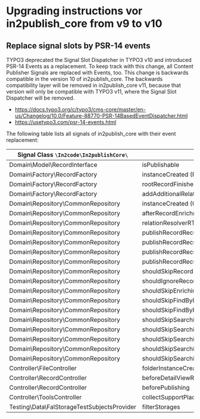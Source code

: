# Upgrading instructions vor in2publish_core from v9 to v10

## Replace signal slots by PSR-14 events

TYPO3 deprecated the Signal Slot Dispatcher in TYPO3 v10 and introduced PSR-14 Events as a replacement. To keep track
with this change, all Content Publisher Signals are replaced with Events, too. This change is backwards compatible in
the version 10 of in2publish_core. The backwards compatibility layer will be removed in in2publish_core v11, because
that version will only be compatible with TYPO3 v11, where the Signal Slot Dispatcher will be removed.

* https://docs.typo3.org/c/typo3/cms-core/master/en-us/Changelog/10.0/Feature-88770-PSR-14BasedEventDispatcher.html
* https://usetypo3.com/psr-14-events.html

The following table lists all signals of in2publish_core with their event replacement:

| Signal Class `\In2code\In2publishCore\`     | Signal Name                                            | Event
|---------------------------------------------| -------------------------------------------------------|---
| Domain\Model\RecordInterface                | isPublishable                                          | [VoteIfRecordIsPublishable](../Events/VoteIfRecordIsPublishable.md)
| Domain\Factory\RecordFactory                | instanceCreated (RecordFactory)                        | [RecordInstanceWasInstantiated](../Events/RecordInstanceWasInstantiated.md)
| Domain\Factory\RecordFactory                | rootRecordFinished                                     | [RootRecordCreationWasFinished](../Events/RootRecordCreationWasFinished.md)
| Domain\Factory\RecordFactory                | addAdditionalRelatedRecords                            | [AllRelatedRecordsWereAddedToOneRecord](../Events/AllRelatedRecordsWereAddedToOneRecord.md)
| Domain\Repository\CommonRepository          | instanceCreated (CommonRepository)                     | [CommonRepositoryWasInstantiated](../Events/CommonRepositoryWasInstantiated.md)
| Domain\Repository\CommonRepository          | afterRecordEnrichment (deprecated!)                    | [RecordWasEnriched](../Events/RecordWasEnriched.md)
| Domain\Repository\CommonRepository          | relationResolverRTE                                    | [RelatedRecordsByRteWereFetched](../Events/RelatedRecordsByRteWereFetched.md)
| Domain\Repository\CommonRepository          | publishRecordRecursiveBegin                            | [RecursiveRecordPublishingBegan](../Events/RecursiveRecordPublishingBegan.md)
| Domain\Repository\CommonRepository          | publishRecordRecursiveEnd                              | [RecursiveRecordPublishingEnded](../Events/RecursiveRecordPublishingEnded.md)
| Domain\Repository\CommonRepository          | publishRecordRecursiveBeforePublishing                 | [PublishingOfOneRecordBegan](../Events/PublishingOfOneRecordBegan.md)
| Domain\Repository\CommonRepository          | publishRecordRecursiveAfterPublishing                  | [PublishingOfOneRecordEnded](../Events/PublishingOfOneRecordEnded.md)
| Domain\Repository\CommonRepository          | shouldSkipRecord                                       | [VoteIfRecordShouldBeSkipped](../Events/VoteIfRecordShouldBeSkipped.md)
| Domain\Repository\CommonRepository          | shouldIgnoreRecord                                     | [VoteIfRecordShouldBeIgnored](../Events/VoteIfRecordShouldBeIgnored.md)
| Domain\Repository\CommonRepository          | shouldSkipEnrichingPageRecord                          | [VoteIfPageRecordEnrichingShouldBeSkipped](../Events/VoteIfPageRecordEnrichingShouldBeSkipped.md)
| Domain\Repository\CommonRepository          | shouldSkipFindByIdentifier                             | [VoteIfFindingByIdentifierShouldBeSkipped](../Events/VoteIfFindingByIdentifierShouldBeSkipped.md)
| Domain\Repository\CommonRepository          | shouldSkipFindByProperty                               | [VoteIfFindingByPropertyShouldBeSkipped](../Events/VoteIfFindingByPropertyShouldBeSkipped.md)
| Domain\Repository\CommonRepository          | shouldSkipSearchingForRelatedRecordByTable             | [VoteIfSearchingForRelatedRecordsByTableShouldBeSkipped](../Events/VoteIfSearchingForRelatedRecordsByTableShouldBeSkipped.md)
| Domain\Repository\CommonRepository          | shouldSkipSearchingForRelatedRecords                   | [VoteIfSearchingForRelatedRecordsShouldBeSkipped](../Events/VoteIfSearchingForRelatedRecordsShouldBeSkipped.md)
| Domain\Repository\CommonRepository          | shouldSkipSearchingForRelatedRecordsByFlexForm         | [VoteIfSearchingForRelatedRecordsByFlexFormShouldBeSkipped](../Events/VoteIfSearchingForRelatedRecordsByFlexFormShouldBeSkipped.md)
| Domain\Repository\CommonRepository          | shouldSkipSearchingForRelatedRecordsByFlexFormProperty | [VoteIfSearchingForRelatedRecordsByFlexFormPropertyShouldBeSkipped](../Events/VoteIfSearchingForRelatedRecordsByFlexFormPropertyShouldBeSkipped.md)
| Domain\Repository\CommonRepository          | shouldSkipSearchingForRelatedRecordsByProperty         | [VoteIfSearchingForRelatedRecordsByPropertyShouldBeSkipped](../Events/VoteIfSearchingForRelatedRecordsByPropertyShouldBeSkipped.md)
| Controller\FileController                   | folderInstanceCreated                                  | [FolderInstanceWasCreated](../Events/FolderInstanceWasCreated.md)
| Controller\RecordController                 | beforeDetailViewRender                                 | [RecordWasCreatedForDetailAction](../Events/RecordWasCreatedForDetailAction.md)
| Controller\RecordController                 | beforePublishing                                       | RecordWasSelectedForPublishing
| Controller\ToolsController                  | collectSupportPlaces                                   | RreatedDefaultHelpLabels
| Testing\Data\FalStorageTestSubjectsProvider | filterStorages                                         | StoragesForTestingWereFetched
